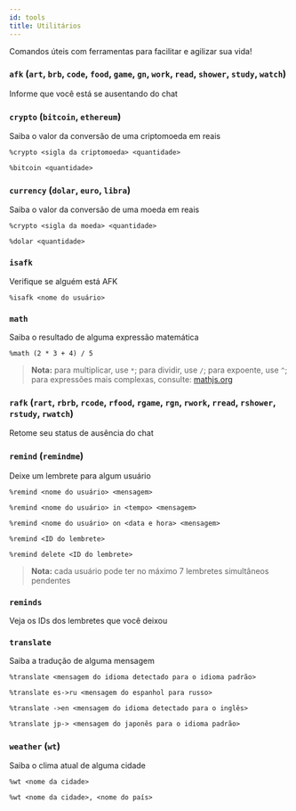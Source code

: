 ```yaml
---
id: tools
title: Utilitários
---
```


Comandos úteis com ferramentas para facilitar e agilizar sua vida!

### `afk` (`art`, `brb`, `code`, `food`, `game`, `gn`, `work`, `read`, `shower`, `study`, `watch`)
Informe que você está se ausentando do chat

### `crypto` (`bitcoin`, `ethereum`)
Saiba o valor da conversão de uma criptomoeda em reais
```
%crypto <sigla da criptomoeda> <quantidade>
```
```
%bitcoin <quantidade>
```

### `currency` (`dolar`, `euro`, `libra`)
Saiba o valor da conversão de uma moeda em reais
```
%crypto <sigla da moeda> <quantidade>
```
```
%dolar <quantidade>
```

### `isafk`
Verifique se alguém está AFK
```
%isafk <nome do usuário>
```

### `math`
Saiba o resultado de alguma expressão matemática
```
%math (2 * 3 + 4) / 5
```
> **Nota:** para multiplicar, use `*`; para dividir, use `/`; para expoente, use `^`; para expressões mais complexas, consulte: [mathjs.org](https://mathjs.org/docs)

### `rafk` (`rart`, `rbrb`, `rcode`, `rfood`, `rgame`, `rgn`, `rwork`, `rread`, `rshower`, `rstudy`, `rwatch`)
Retome seu status de ausência do chat

### `remind` (`remindme`)
Deixe um lembrete para algum usuário
```
%remind <nome do usuário> <mensagem>
```
```
%remind <nome do usuário> in <tempo> <mensagem>
```
```
%remind <nome do usuário> on <data e hora> <mensagem>
```
```
%remind <ID do lembrete>
```
```
%remind delete <ID do lembrete>
```
> **Nota:** cada usuário pode ter no máximo 7 lembretes simultâneos pendentes

### `reminds`
Veja os IDs dos lembretes que você deixou

### `translate`
Saiba a tradução de alguma mensagem
```
%translate <mensagem do idioma detectado para o idioma padrão>
```
```
%translate es->ru <mensagem do espanhol para russo>
```
```
%translate ->en <mensagem do idioma detectado para o inglês>
```
```
%translate jp-> <mensagem do japonês para o idioma padrão>
```

### `weather` (`wt`)
Saiba o clima atual de alguma cidade
```
%wt <nome da cidade>
```
```
%wt <nome da cidade>, <nome do país>
```
